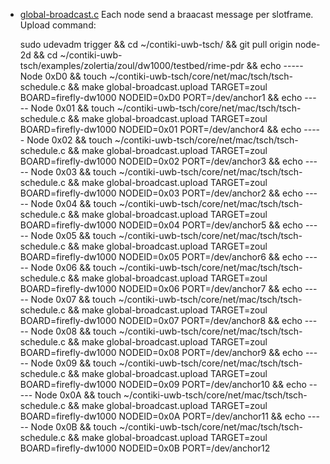 - <u>global-broadcast.c</u> Each node send a braacast message per slotframe.
Upload command:
    

    sudo udevadm trigger && cd ~/contiki-uwb-tsch/ && git pull origin node-2d && cd ~/contiki-uwb-tsch/examples/zolertia/zoul/dw1000/testbed/rime-pdr && echo ----- Node 0xD0 && touch ~/contiki-uwb-tsch/core/net/mac/tsch/tsch-schedule.c && make global-broadcast.upload TARGET=zoul BOARD=firefly-dw1000 NODEID=0xD0 PORT=/dev/anchor1 && echo ----- Node 0x01 && touch ~/contiki-uwb-tsch/core/net/mac/tsch/tsch-schedule.c && make global-broadcast.upload TARGET=zoul BOARD=firefly-dw1000 NODEID=0x01 PORT=/dev/anchor4 && echo ----- Node 0x02 && touch ~/contiki-uwb-tsch/core/net/mac/tsch/tsch-schedule.c && make global-broadcast.upload TARGET=zoul BOARD=firefly-dw1000 NODEID=0x02 PORT=/dev/anchor3 && echo ----- Node 0x03 && touch ~/contiki-uwb-tsch/core/net/mac/tsch/tsch-schedule.c && make global-broadcast.upload TARGET=zoul BOARD=firefly-dw1000 NODEID=0x03 PORT=/dev/anchor2 && echo ----- Node 0x04 && touch ~/contiki-uwb-tsch/core/net/mac/tsch/tsch-schedule.c && make global-broadcast.upload TARGET=zoul BOARD=firefly-dw1000 NODEID=0x04 PORT=/dev/anchor5 && echo ----- Node 0x05 && touch ~/contiki-uwb-tsch/core/net/mac/tsch/tsch-schedule.c && make global-broadcast.upload TARGET=zoul BOARD=firefly-dw1000 NODEID=0x05 PORT=/dev/anchor6 && echo ----- Node 0x06 && touch ~/contiki-uwb-tsch/core/net/mac/tsch/tsch-schedule.c && make global-broadcast.upload TARGET=zoul BOARD=firefly-dw1000 NODEID=0x06 PORT=/dev/anchor7 && echo ----- Node 0x07 && touch ~/contiki-uwb-tsch/core/net/mac/tsch/tsch-schedule.c && make global-broadcast.upload TARGET=zoul BOARD=firefly-dw1000 NODEID=0x07 PORT=/dev/anchor8 && echo ----- Node 0x08 && touch ~/contiki-uwb-tsch/core/net/mac/tsch/tsch-schedule.c && make global-broadcast.upload TARGET=zoul BOARD=firefly-dw1000 NODEID=0x08 PORT=/dev/anchor9 && echo ----- Node 0x09 && touch ~/contiki-uwb-tsch/core/net/mac/tsch/tsch-schedule.c && make global-broadcast.upload TARGET=zoul BOARD=firefly-dw1000 NODEID=0x09 PORT=/dev/anchor10 && echo ----- Node 0x0A && touch ~/contiki-uwb-tsch/core/net/mac/tsch/tsch-schedule.c && make global-broadcast.upload TARGET=zoul BOARD=firefly-dw1000 NODEID=0x0A PORT=/dev/anchor11 && echo ----- Node 0x0B && touch ~/contiki-uwb-tsch/core/net/mac/tsch/tsch-schedule.c && make global-broadcast.upload TARGET=zoul BOARD=firefly-dw1000 NODEID=0x0B PORT=/dev/anchor12

